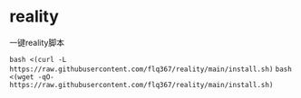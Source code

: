 # reality
一键reality脚本

`bash <(curl -L https://raw.githubusercontent.com/flq367/reality/main/install.sh)`
`bash <(wget -qO- https://raw.githubusercontent.com/flq367/reality/main/install.sh)`
